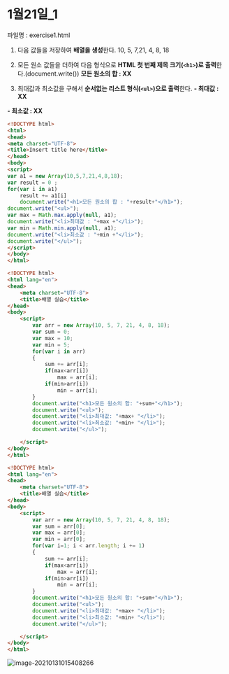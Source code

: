 # 1월21일_1

파일명 : exercise1.html
1. 다음 값들을 저장하여 **배열을 생성**한다.
  10, 5, 7,21, 4, 8, 18

2. 모든 원소 값들을 더하여 다음 형식으로 **HTML 첫 번째 제목 크기(`<h1>`)로 출력**한다.(document.write())
**모든 원소의 합 : XX**

3. 최대값과 최소값을 구해서 **순서없는 리스트 형식(`<ul>`)으로 출력**한다.
  **- 최대값 : XX**

  **- 최소값 : XX** 

```html
<!DOCTYPE html>
<html>
<head>
<meta charset="UTF-8">
<title>Insert title here</title>
</head>
<body>
<script>
var a1 = new Array(10,5,7,21,4,8,18);
var result = 0 ;
for(var i in a1)
    result += a1[i]
    document.write("<h1>모든 원소의 합 : "+result+"</h1>");
document.write("<ul>");
var max = Math.max.apply(null, a1);
document.write("<li>최대값 : "+max +"</li>");
var min = Math.min.apply(null, a1);
document.write("<li>최소값 : "+min +"</li>");
document.write("</ul>");
</script>
</body>
</html>
```

```html
<!DOCTYPE html>
<html lang="en">
<head>
    <meta charset="UTF-8">
    <title>배열 실습</title>
</head>
<body>
    <script>
        var arr = new Array(10, 5, 7, 21, 4, 8, 18);
        var sum = 0;
        var max = 10;
        var min = 5;
        for(var i in arr)
        {
            sum += arr[i];
            if(max<arr[i])
                max = arr[i];
            if(min>arr[i])
                min = arr[i];
        }
        document.write("<h1>모든 원소의 합: "+sum+"</h1>");
        document.write("<ul>");
        document.write("<li>최대값: "+max+ "</li>");
        document.write("<li>최소값: "+min+ "</li>");
        document.write("</ul>");

    </script>
</body>
</html>
```

```html
<!DOCTYPE html>
<html lang="en">
<head>
    <meta charset="UTF-8">
    <title>배열 실습</title>
</head>
<body>
    <script>
        var arr = new Array(10, 5, 7, 21, 4, 8, 18);
        var sum = arr[0];
        var max = arr[0];
        var min = arr[0];
        for(var i=1; i < arr.length; i += 1)
        {
            sum += arr[i];
            if(max<arr[i])
                max = arr[i];
            if(min>arr[i])
                min = arr[i];
        }
        document.write("<h1>모든 원소의 합: "+sum+"</h1>");
        document.write("<ul>");
        document.write("<li>최대값: "+max+ "</li>");
        document.write("<li>최소값: "+min+ "</li>");
        document.write("</ul>");

    </script>
</body>
</html>
```

![image-20210131015408266](C:\Users\jinsujeong\AppData\Roaming\Typora\typora-user-images\image-20210131015408266.png)